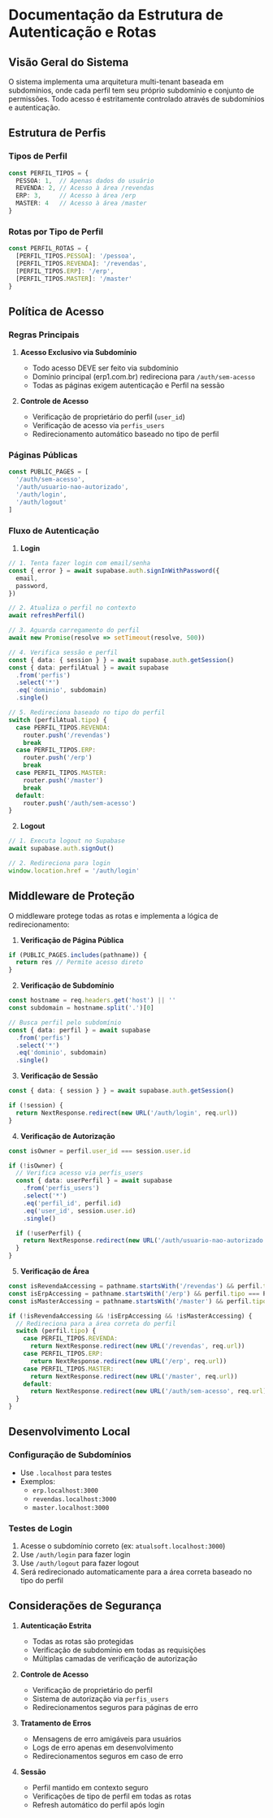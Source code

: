 # Documentação da Estrutura de Autenticação e Rotas

## Visão Geral do Sistema

O sistema implementa uma arquitetura multi-tenant baseada em subdomínios, onde cada perfil tem seu próprio subdomínio e conjunto de permissões. Todo acesso é estritamente controlado através de subdomínios e autenticação.

## Estrutura de Perfis

### Tipos de Perfil
```typescript
const PERFIL_TIPOS = {
  PESSOA: 1,  // Apenas dados do usuário
  REVENDA: 2, // Acesso à área /revendas
  ERP: 3,     // Acesso à área /erp
  MASTER: 4   // Acesso à área /master
}
```

### Rotas por Tipo de Perfil
```typescript
const PERFIL_ROTAS = {
  [PERFIL_TIPOS.PESSOA]: '/pessoa',
  [PERFIL_TIPOS.REVENDA]: '/revendas',
  [PERFIL_TIPOS.ERP]: '/erp',
  [PERFIL_TIPOS.MASTER]: '/master'
}
```

## Política de Acesso

### Regras Principais
1. **Acesso Exclusivo via Subdomínio**
   - Todo acesso DEVE ser feito via subdomínio
   - Domínio principal (erp1.com.br) redireciona para `/auth/sem-acesso`
   - Todas as páginas exigem autenticação e Perfil na sessão

2. **Controle de Acesso**
   - Verificação de proprietário do perfil (`user_id`)
   - Verificação de acesso via `perfis_users`
   - Redirecionamento automático baseado no tipo de perfil

### Páginas Públicas
```typescript
const PUBLIC_PAGES = [
  '/auth/sem-acesso',
  '/auth/usuario-nao-autorizado',
  '/auth/login',
  '/auth/logout'
]
```

### Fluxo de Autenticação

1. **Login**
```typescript
// 1. Tenta fazer login com email/senha
const { error } = await supabase.auth.signInWithPassword({
  email,
  password,
})

// 2. Atualiza o perfil no contexto
await refreshPerfil()

// 3. Aguarda carregamento do perfil
await new Promise(resolve => setTimeout(resolve, 500))

// 4. Verifica sessão e perfil
const { data: { session } } = await supabase.auth.getSession()
const { data: perfilAtual } = await supabase
  .from('perfis')
  .select('*')
  .eq('dominio', subdomain)
  .single()

// 5. Redireciona baseado no tipo do perfil
switch (perfilAtual.tipo) {
  case PERFIL_TIPOS.REVENDA:
    router.push('/revendas')
    break
  case PERFIL_TIPOS.ERP:
    router.push('/erp')
    break
  case PERFIL_TIPOS.MASTER:
    router.push('/master')
    break
  default:
    router.push('/auth/sem-acesso')
}
```

2. **Logout**
```typescript
// 1. Executa logout no Supabase
await supabase.auth.signOut()

// 2. Redireciona para login
window.location.href = '/auth/login'
```

## Middleware de Proteção

O middleware protege todas as rotas e implementa a lógica de redirecionamento:

1. **Verificação de Página Pública**
```typescript
if (PUBLIC_PAGES.includes(pathname)) {
  return res // Permite acesso direto
}
```

2. **Verificação de Subdomínio**
```typescript
const hostname = req.headers.get('host') || ''
const subdomain = hostname.split('.')[0]

// Busca perfil pelo subdomínio
const { data: perfil } = await supabase
  .from('perfis')
  .select('*')
  .eq('dominio', subdomain)
  .single()
```

3. **Verificação de Sessão**
```typescript
const { data: { session } } = await supabase.auth.getSession()

if (!session) {
  return NextResponse.redirect(new URL('/auth/login', req.url))
}
```

4. **Verificação de Autorização**
```typescript
const isOwner = perfil.user_id === session.user.id

if (!isOwner) {
  // Verifica acesso via perfis_users
  const { data: userPerfil } = await supabase
    .from('perfis_users')
    .select('*')
    .eq('perfil_id', perfil.id)
    .eq('user_id', session.user.id)
    .single()

  if (!userPerfil) {
    return NextResponse.redirect(new URL('/auth/usuario-nao-autorizado', req.url))
  }
}
```

5. **Verificação de Área**
```typescript
const isRevendaAccessing = pathname.startsWith('/revendas') && perfil.tipo === PERFIL_TIPOS.REVENDA
const isErpAccessing = pathname.startsWith('/erp') && perfil.tipo === PERFIL_TIPOS.ERP
const isMasterAccessing = pathname.startsWith('/master') && perfil.tipo === PERFIL_TIPOS.MASTER

if (!isRevendaAccessing && !isErpAccessing && !isMasterAccessing) {
  // Redireciona para a área correta do perfil
  switch (perfil.tipo) {
    case PERFIL_TIPOS.REVENDA:
      return NextResponse.redirect(new URL('/revendas', req.url))
    case PERFIL_TIPOS.ERP:
      return NextResponse.redirect(new URL('/erp', req.url))
    case PERFIL_TIPOS.MASTER:
      return NextResponse.redirect(new URL('/master', req.url))
    default:
      return NextResponse.redirect(new URL('/auth/sem-acesso', req.url))
  }
}
```

## Desenvolvimento Local

### Configuração de Subdomínios
- Use `.localhost` para testes
- Exemplos:
  - `erp.localhost:3000`
  - `revendas.localhost:3000`
  - `master.localhost:3000`

### Testes de Login
1. Acesse o subdomínio correto (ex: `atualsoft.localhost:3000`)
2. Use `/auth/login` para fazer login
3. Use `/auth/logout` para fazer logout
4. Será redirecionado automaticamente para a área correta baseado no tipo do perfil

## Considerações de Segurança

1. **Autenticação Estrita**
   - Todas as rotas são protegidas
   - Verificação de subdomínio em todas as requisições
   - Múltiplas camadas de verificação de autorização

2. **Controle de Acesso**
   - Verificação de proprietário do perfil
   - Sistema de autorização via `perfis_users`
   - Redirecionamentos seguros para páginas de erro

3. **Tratamento de Erros**
   - Mensagens de erro amigáveis para usuários
   - Logs de erro apenas em desenvolvimento
   - Redirecionamentos seguros em caso de erro

4. **Sessão**
   - Perfil mantido em contexto seguro
   - Verificações de tipo de perfil em todas as rotas
   - Refresh automático do perfil após login
